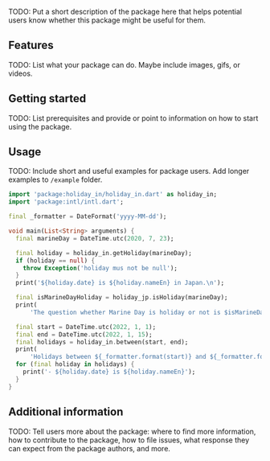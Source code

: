 <!--
This README describes the package. If you publish this package to pub.dev,
this README's contents appear on the landing page for your package.

For information about how to write a good package README, see the guide for
[writing package pages](https://dart.dev/guides/libraries/writing-package-pages).

For general information about developing packages, see the Dart guide for
[creating packages](https://dart.dev/guides/libraries/create-library-packages)
and the Flutter guide for
[developing packages and plugins](https://flutter.dev/developing-packages).
-->

TODO: Put a short description of the package here that helps potential users
know whether this package might be useful for them.

## Features

TODO: List what your package can do. Maybe include images, gifs, or videos.

## Getting started

TODO: List prerequisites and provide or point to information on how to
start using the package.

## Usage

TODO: Include short and useful examples for package users. Add longer examples
to `/example` folder.

```dart
import 'package:holiday_in/holiday_in.dart' as holiday_in;
import 'package:intl/intl.dart';

final _formatter = DateFormat('yyyy-MM-dd');

void main(List<String> arguments) {
  final marineDay = DateTime.utc(2020, 7, 23);

  final holiday = holiday_in.getHoliday(marineDay);
  if (holiday == null) {
    throw Exception('holiday mus not be null');
  }
  print('${holiday.date} is ${holiday.nameEn} in Japan.\n');

  final isMarineDayHoliday = holiday_jp.isHoliday(marineDay);
  print(
      'The question whether Marine Day is holiday or not is $isMarineDayHoliday.\n');

  final start = DateTime.utc(2022, 1, 1);
  final end = DateTime.utc(2022, 1, 15);
  final holidays = holiday_in.between(start, end);
  print(
      'Holidays between ${_formatter.format(start)} and ${_formatter.format(end)} are the followings.');
  for (final holiday in holidays) {
    print('- ${holiday.date} is ${holiday.nameEn}');
  }
}
```

## Additional information

TODO: Tell users more about the package: where to find more information, how to
contribute to the package, how to file issues, what response they can expect
from the package authors, and more.
